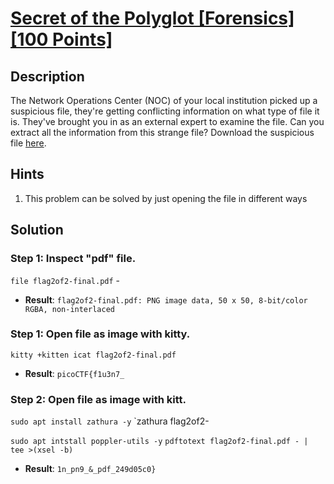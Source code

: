 # [Secret of the Polyglot [Forensics] [100 Points]](https://play.picoctf.org/practice/challenge/423?category=4&originalEvent=73&page=1) #

## Description ##
The Network Operations Center (NOC) of your local institution picked up a suspicious file, they're getting conflicting information on what type of file it is. 
They've brought you in as an external expert to examine the file. 
Can you extract all the information from this strange file?
Download the suspicious file [here](https://artifacts.picoctf.net/c_titan/8/flag2of2-final.pdf).

## Hints ##
1. This problem can be solved by just opening the file in different ways

## Solution ##

### Step 1: Inspect "pdf" file. ###
`file flag2of2-final.pdf` - 
* **Result**:
  `flag2of2-final.pdf: PNG image data, 50 x 50, 8-bit/color RGBA, non-interlaced`

### Step 1: Open file as image with kitty. ###
`kitty +kitten icat flag2of2-final.pdf`
* **Result**: `picoCTF{f1u3n7_`

### Step 2: Open file as image with kitt. ###
`sudo apt install zathura -y`
`zathura flag2of2-


`sudo apt intstall poppler-utils -y`
`pdftotext flag2of2-final.pdf - | tee >(xsel -b)`
* **Result**: `1n_pn9_&_pdf_249d05c0}`
